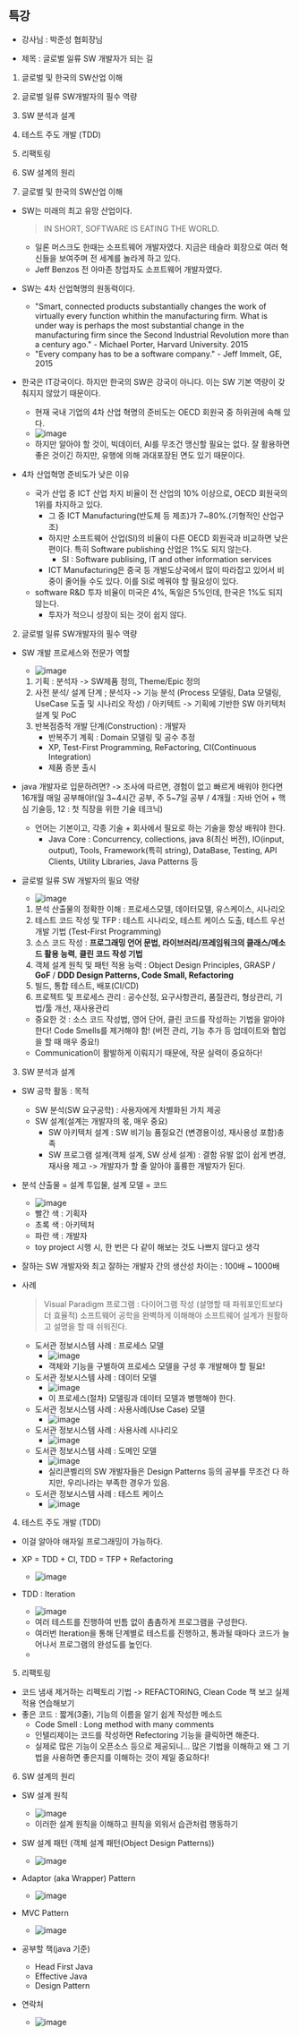 ## 특강
- 강사님 : 박준성 협회장님

- 제목 : 글로벌 일류 SW 개발자가 되는 길
1. 글로벌 및 한국의 SW산업 이해
2. 글로벌 일류 SW개발자의 필수 역량
3. SW 분석과 설계
4. 테스트 주도 개발 (TDD)
5. 리팩토링
6. SW 설계의 원리

1. 글로벌 및 한국의 SW산업 이해
- SW는 미래의 최고 유망 산업이다.
	> IN SHORT, SOFTWARE IS EATING THE WORLD.
	- 일론 머스크도 한때는 소프트웨어 개발자였다. 지금은 테슬라 회장으로 여러 혁신들을 보여주며 전 세계를 놀라게 하고 있다.
	- Jeff Benzos 전 아마존 창업자도 소프트웨어 개발자였다.
- SW는 4차 산업혁명의 원동력이다.
	- "Smart, connected products substantially changes the work of virtually every function whithin the manufacturing firm. What is under way is perhaps the most substantial change in the manufacturing firm since the Second Industrial Revolution more than a century ago." - Michael Porter, Harvard University. 2015
	- "Every company has to be a software company." - Jeff Immelt, GE, 2015

- 한국은 IT강국이다. 하지만 한국의 SW은 강국이 아니다. 이는 SW 기본 역량이 갖춰지지 않았기 때문이다.
	- 현재 국내 기업의 4차 산업 혁명의 준비도는 OECD 회원국 중 하위권에 속해 있다.
	- ![image](https://user-images.githubusercontent.com/49339278/135187890-7467cd4f-015e-4e6f-b29f-f3aeabc31d0d.png)
	- 하지만 알아야 할 것이, 빅데이터, AI를 무조건 맹신할 필요는 없다. 잘 활용하면 좋은 것이긴 하지만, 유행에 의해 과대포장된 면도 있기 때문이다.

- 4차 산업혁명 준비도가 낮은 이유
	- 국가 산업 중 ICT 산업 차지 비율이 전 산업의 10% 이상으로, OECD 회원국의 1위를 차지하고 있다.
		- 그 중 ICT Manufacturing(반도체 등 제조)가 7~80%.(기형적인 산업구조)
		- 하지만 소프트웨어 산업(SI)의 비율이 다른 OECD 회원국과 비교하면 낮은 편이다. 특히 Software publishing 산업은 1%도 되지 않는다.
			- SI : Software publising, IT and other information services
		- ICT Manufacturing은 중국 등 개발도상국에서 많이 따라잡고 있어서 비중이 줄어들 수도 있다. 이를 SI로 메꿔야 할 필요성이 있다.
	- software R&D 투자 비율이 미국은 4%, 독일은 5%인데, 한국은 1%도 되지 않는다.
		- 투자가 적으니 성장이 되는 것이 쉽지 않다.

2. 글로벌 일류 SW개발자의 필수 역량
- SW 개발 프로세스와 전문가 역할
	- ![image](https://user-images.githubusercontent.com/49339278/135189206-037e0d33-e6b7-4525-9b66-583b31162257.png)
	1. 기획 : 분석자 -> SW제품 정의, Theme/Epic 정의
	2. 사전 분석/ 설계 단계 ; 분석자 -> 기능 분석 (Process 모델링, Data 모델링, UseCase 도출 및 시나리오 작성) / 아키텍트 -> 기획에 기반한 SW 아키텍처 설계 및 PoC
	3. 반복점증적 개발 단계(Construction) : 개발자
		- 반복주기 계획 : Domain 모델링 및 공수 추정
		- XP, Test-First Programming, ReFactoring, CI(Continuous Integration)
		- 제품 증분 출시

- java 개발자로 입문하려면? -> 조사에 따르면, 경험이 없고 빠르게 배워야 한다면 16개월 매일 공부해야!(일 3~4시간 공부, 주 5~7일 공부 / 4개월 : 자바 언어 + 핵심 기술등, 12 : 첫 직장을 위한 기술 테크닉)
	- 언어는 기본이고, 각종 기술 + 회사에서 필요로 하는 기술을 항상 배워야 한다.
		- Java Core : Concurrency, collections, java 8(최신 버전), IO(input, output), Tools, Framework(특히 string), DataBase, Testing, API Clients, Utility Libraries, Java Patterns 등

- 글로벌 일류 SW 개발자의 필요 역량
	- ![image](https://user-images.githubusercontent.com/49339278/135191151-dcedb9b1-1511-44db-905e-e6d3dae6b7ee.png)
	1. 분석 산출물의 정확한 이해 : 프로세스모델, 데이터모델, 유스케이스, 시나리오
	2. 테스트 코드 작성 및 TFP : 테스트 시나리오, 테스트 케이스 도출, 테스트 우선 개발 기법 (Test-First Programming)
	3. 소스 코드 작성 : **프로그래밍 언어 문법, 라이브러리/프레임워크의 클래스/메소드 활용 능력**, **클린 코드 작성 기법**
	4. 객체 설계 원칙 및 패턴 적용 능력 : Object Design Principles, GRASP / **GoF** / **DDD Design Patterns, Code Small, Refactoring**
	5. 빌드, 통합 테스트, 배포(CI/CD)
	6. 프로젝트 및 프로세스 관리 : 공수산정, 요구사항관리, 품질관리, 형상관리, 기법/툴 개선, 재사용관리
	- 중요한 것 : 소스 코드 작성법, 영어 단어, 클린 코드를 작성하는 기법을 알아야 한다! Code Smells를 제거해야 함!  (버전 관리, 기능 추가 등 업데이트와 협업을 할 때 매우 중요!)
	- Communication이 활발하게 이뤄지기 때문에, 작문 실력이 중요하다!

3. SW 분석과 설계

- SW 공학 활동 : 목적
	- SW 분석(SW 요구공학) : 사용자에게 차별화된 가치 제공
	- SW 설계(설계는 개발자의 몫, 매우 중요)
		- SW 아키텍처 설계 : SW 비기능 품질요건 (변경용이성, 재사용성 포함)충족
		- SW 프로그램 설계(객체 설계, SW 상세 설계) : 결함 유발 없이 쉽게 변경, 재사용 제고 -> 개발자가 할 줄 알아야 훌륭한 개발자가 된다.

- 분석 산출물 = 설계 투입물, 설계 모델 = 코드
	- ![image](https://user-images.githubusercontent.com/49339278/135192707-3b7b58dd-1c24-4f41-be19-a1882edc1fca.png)
	- 빨간 색 : 기획자
	- 초록 색 : 아키텍처
	- 파란 색 : 개발자
	- toy project 시행 시, 한 번은 다 같이 해보는 것도 나쁘지 않다고 생각

- 잘하는 SW 개발자와 최고 잘하는 개발자 간의 생산성 차이는 : 100배 ~ 1000배
- 사례
	> Visual Paradigm 프로그램 : 다이어그램 작성 (설명할 때 파워포인트보다 더 효율적)
	> 소프트웨어 공학을 완벽하게 이해해야 소프트웨어 설계가 원활하고 설명을 할 때 쉬워진다.
	- 도서관 정보시스템 사례 : 프로세스 모델
		- ![image](https://user-images.githubusercontent.com/49339278/135193481-9c34fafe-651e-4db2-aefd-f8a81a867855.png)
		- 객체와 기능을 구별하여 프로세스 모델을 구성 후 개발해야 할 필요!
	- 도서관 정보시스템 사례 : 데이터 모델
		- ![image](https://user-images.githubusercontent.com/49339278/135193898-9407bc92-93c9-4ad3-959e-b58e715298c5.png)
		- 이 프로세스(절차) 모델링과 데이터 모델과 병행해야 한다.
	- 도서관 정보시스템 사례 : 사용사례(Use Case) 모델
		- ![image](https://user-images.githubusercontent.com/49339278/135194356-77d0bb5e-4a67-459c-8088-12953505d1c0.png)
 	- 도서관 정보시스템 사례 : 사용사례 시나리오 
 		- ![image](https://user-images.githubusercontent.com/49339278/135194486-d48fad18-3dda-40e1-91c6-9bd316aedf0d.png)
	- 도서관 정보시스템 사례 : 도메인 모델
 		- ![image](https://user-images.githubusercontent.com/49339278/135196221-665f4216-bebe-45b1-a3fa-97bdf1432b05.png)
 		- 실리콘벨리의 SW 개발자들은 Design Patterns 등의 공부를 무조건 다 하지만, 우리나라는 부족한 경우가 있음.
	- 도서관 정보시스템 사례 : 테스트 케이스
		- ![image](https://user-images.githubusercontent.com/49339278/135197053-f96ae6e7-35bb-46eb-96bd-ed579c665370.png)
 

4. 테스트 주도 개발 (TDD)
- 이걸 알아야 애자일 프로그래밍이 가능하다.
- XP = TDD + CI, TDD = TFP + Refactoring
	- ![image](https://user-images.githubusercontent.com/49339278/135197500-b584fdc0-c6a1-42c0-ad81-ba68bc377bed.png)

- TDD : Iteration
	- ![image](https://user-images.githubusercontent.com/49339278/135198446-28685816-a780-4a7a-bcd2-910ab307ab01.png)
	- 여러 테스트를 진행하여 빈틈 없이 촘촘하게 프로그램을 구성한다.
	- 여러번 Iteration을 통해 단계별로 테스트를 진행하고, 통과될 때마다 코드가 늘어나서 프로그램의 완성도를 높인다.
	- 


5. 리팩토링
- 코드 냄새 제거하는 리펙토리 기법 -> REFACTORING, Clean Code 책 보고 실제 적용 연습해보기
- 좋은 코드 : 짧게(3줄), 기능의 이름을 알기 쉽게 작성한 메소드
	- Code Smell : Long method with many comments
	- 인텔리제이는 코드를 작성하면 Refectoring 기능을 클릭하면 해준다.
	- 실제로 많은 기능이 오픈소스 등으로 제공되니... 많은 기법을 이해하고 왜 그 기법을 사용하면 좋은지를 이해하는 것이 제일 중요하다!

6. SW 설계의 원리
- SW 설계 원칙
	- ![image](https://user-images.githubusercontent.com/49339278/135199287-896bd0ca-4a46-4344-822f-0a39c662a83a.png)
	- 이러한 설계 원칙을 이해하고 원칙을 외워서 습관처럼 행동하기

- SW 설계 패턴 (객체 설계 패턴(Object Design Patterns))
	- ![image](https://user-images.githubusercontent.com/49339278/135199447-7586d11f-f1f8-4e79-8cf2-8ddabc8c0076.png)

- Adaptor (aka Wrapper) Pattern
	- ![image](https://user-images.githubusercontent.com/49339278/135199632-84dcb5e1-e78a-4443-98eb-6110edb79015.png)

- MVC Pattern
	- ![image](https://user-images.githubusercontent.com/49339278/135200050-a6152f96-50dc-4d22-b690-e86648db9e64.png)

- 공부할 책(java 기준)
	- Head First Java
	- Effective Java
	- Design Pattern

- 연락처
	- ![image](https://user-images.githubusercontent.com/49339278/135200418-b360c75f-551e-4bf1-ab18-33e4fc64a1fe.png)


